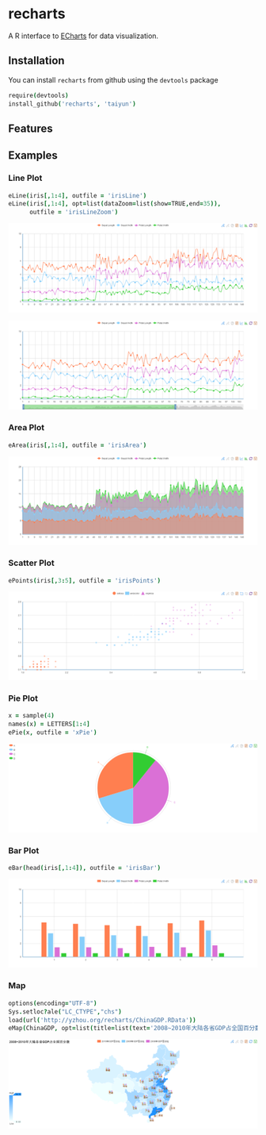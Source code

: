 recharts
========

A R interface to [ECharts](https://github.com/ecomfe/echarts) for data visualization.


## Installation
You can install `recharts` from github using the `devtools` package

```coffee
require(devtools)
install_github('recharts', 'taiyun')
```
## Features


## Examples


### Line Plot
```coffee
eLine(iris[,1:4], outfile = 'irisLine')
eLine(iris[,1:4], opt=list(dataZoom=list(show=TRUE,end=35)), 
      outfile = 'irisLineZoom')
```
![Line Plot](screenshots/irisLine.PNG)

![Line Zoom Plot](screenshots/irisLineZoom.PNG)

### Area Plot
```coffee
eArea(iris[,1:4], outfile = 'irisArea')
```
![Area Plot](screenshots/irisArea.PNG)

### Scatter Plot
```coffee
ePoints(iris[,3:5], outfile = 'irisPoints')
```
![Scatter Plot](screenshots/irisPoints.PNG)


### Pie Plot
```coffee
x = sample(4)
names(x) = LETTERS[1:4]
ePie(x, outfile = 'xPie')
```
![Pie Plot](screenshots/xPie.PNG)

### Bar Plot
```coffee
eBar(head(iris[,1:4]), outfile = 'irisBar')
```
![Bar Plot](screenshots/irisBar.PNG)


### Map
```coffee
options(encoding="UTF-8")
Sys.setloc?ale("LC_CTYPE","chs")
load(url('http://yzhou.org/recharts/ChinaGDP.RData'))
eMap(ChinaGDP, opt=list(title=list(text='2008~2010年大陆各省GDP占全国百分数')), outfile = 'ChinaGDP')
```
![Map](screenshots/irisChinaMap.PNG)
